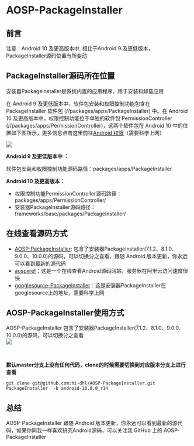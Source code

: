 # AOSP-PackageInstaller

## 前言

注意：Android 10 及更高版本中, 相比于Android 9 及更低版本，PackageInstaller源码位置有所变动

## PackageInstaller源码所在位置

安装器PackageInstaller是系统内置的应用程序，用于安装和卸载应用<br/>

在 Android 9 及更低版本中，软件包安装和权限控制功能包含在 PackageInstaller 软件包 (//packages/apps/PackageInstaller) 中。在 Android 10 及更高版本中，权限控制功能位于单独的软件包 PermissionController (//packages/apps/PermissionController)，这两个软件包在 Android 10 中的位置如下图所示，更多信息点击这里前往[Android 权限](https://source.android.google.cn/devices/tech/config?hl=zh-cn)（需要科学上网）<br/>

![](http://cdn.51git.cn/2020-02-25-15825131880109.jpg)

**Android 9 及更低版本中 ：**

软件包安装和权限控制功能源码路径：packages/apps/PackageInstaller

**Android 10 及更高版本：**

* 权限控制功能PermissionController源码路径：packages/apps/PermissionController/
* 安装器PackageInstaller源码路径：frameworks/base/packages/PackageInstaller/

## 在线查看源码方式

* [AOSP-PackageInstaller](https://github.com/hi-dhl/AOSP-PackageInstaller/tree/android-10.0.0_r14): 包含了安装器PackageInstaller(7.1.2、8.1.0、9.0.0、10.0.0)的源码，可以切换分之查看，跟随 Android 版本更新，你永远可以看到最新的源代码
* [aospxref](http://aospxref.com/)：这是一个在线查看Android源码网站，服务器在阿里云访问速度很快
* [googlesource-PackageInstaller](https://android.googlesource.com/platform/frameworks/base/+/refs/tags/android-10.0.0_r14/packages/PackageInstaller/)：这是安装器PackageInstaller在googlesource上的地址，需要科学上网

## AOSP-PackageInstaller使用方式

AOSP-PackageInstaller 包含了安装器PackageInstaller(7.1.2、8.1.0、9.0.0、10.0.0)的源码，可以切换分之查看<br/>
![](http://cdn.51git.cn/2020-02-25-15826027274098.jpg)

<br/>

**默认master分支上没有任何代码，clone的时候需要切换到对应版本分支上进行查看**

```
git clone git@github.com:hi-dhl/AOSP-PackageInstaller.git PackageInstaller  -b android-10.0.0_r14
```

## 总结

AOSP-PackageInstaller 跟随 Android 版本更新，你永远可以看到最新的源代码，如果你同我一样喜欢研究Android源码，可以关注我 GitHub 上的 AOSP-PackageInstaller
